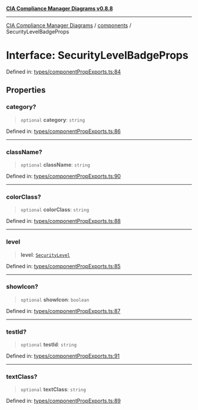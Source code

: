 [**CIA Compliance Manager Diagrams v0.8.8**](../../README.md)

***

[CIA Compliance Manager Diagrams](../../modules.md) / [components](../README.md) / SecurityLevelBadgeProps

# Interface: SecurityLevelBadgeProps

Defined in: [types/componentPropExports.ts:84](https://github.com/Hack23/cia-compliance-manager/blob/67855c73d041b21b5f90a46884e0e48cd0961cda/src/types/componentPropExports.ts#L84)

## Properties

### category?

> `optional` **category**: `string`

Defined in: [types/componentPropExports.ts:86](https://github.com/Hack23/cia-compliance-manager/blob/67855c73d041b21b5f90a46884e0e48cd0961cda/src/types/componentPropExports.ts#L86)

***

### className?

> `optional` **className**: `string`

Defined in: [types/componentPropExports.ts:90](https://github.com/Hack23/cia-compliance-manager/blob/67855c73d041b21b5f90a46884e0e48cd0961cda/src/types/componentPropExports.ts#L90)

***

### colorClass?

> `optional` **colorClass**: `string`

Defined in: [types/componentPropExports.ts:88](https://github.com/Hack23/cia-compliance-manager/blob/67855c73d041b21b5f90a46884e0e48cd0961cda/src/types/componentPropExports.ts#L88)

***

### level

> **level**: [`SecurityLevel`](../../index/type-aliases/SecurityLevel.md)

Defined in: [types/componentPropExports.ts:85](https://github.com/Hack23/cia-compliance-manager/blob/67855c73d041b21b5f90a46884e0e48cd0961cda/src/types/componentPropExports.ts#L85)

***

### showIcon?

> `optional` **showIcon**: `boolean`

Defined in: [types/componentPropExports.ts:87](https://github.com/Hack23/cia-compliance-manager/blob/67855c73d041b21b5f90a46884e0e48cd0961cda/src/types/componentPropExports.ts#L87)

***

### testId?

> `optional` **testId**: `string`

Defined in: [types/componentPropExports.ts:91](https://github.com/Hack23/cia-compliance-manager/blob/67855c73d041b21b5f90a46884e0e48cd0961cda/src/types/componentPropExports.ts#L91)

***

### textClass?

> `optional` **textClass**: `string`

Defined in: [types/componentPropExports.ts:89](https://github.com/Hack23/cia-compliance-manager/blob/67855c73d041b21b5f90a46884e0e48cd0961cda/src/types/componentPropExports.ts#L89)
